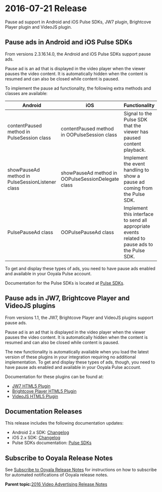 # 2016-07-21 Release

Pause ad support in Android and iOS Pulse SDKs, JW7 plugin, Brightcove Player plugin and VideoJS plugin.

## Pause ads in Android and iOS Pulse SDKs

From versions 2.3.16.14.0, the Android and iOS Pulse SDKs support pause ads.

Pause ad is an ad that is displayed in the video player when the viewer pauses the video content. It is automatically hidden when the content is resumed and can also be closed while content is paused.

To implement the pause ad functionality, the following extra methods and classes are available:

|Android|iOS|Functionality|
|-------|---|-------------|
|contentPaused method in PulseSession class|contentPaused method in OOPulseSession class|Signal to the Pulse SDK that the viewer has paused content playback.|
|showPauseAd method in PulseSessionListener class|showPauseAd method in OOPulseSessionDelegate class|Implement the event handling to show a pause ad coming from the Pulse SDK.|
|PulsePauseAd class|OOPulsePauseAd class|Implement this interface to send all appropriate events related to pause ads to the Pulse SDK.|

To get and display these types of ads, you need to have pause ads enabled and available in your Ooyala Pulse account.

Documentation for the Pulse SDKs is located at [Pulse SDKs](../ad_serving/dg/pulse_sdks_intro.md).

## Pause ads in JW7, Brightcove Player and VideoJS plugins

From versions 1.1, the JW7, Brightcove Player and VideoJS plugins support pause ads.

Pause ad is an ad that is displayed in the video player when the viewer pauses the video content. It is automatically hidden when the content is resumed and can also be closed while content is paused.

The new functionality is automatically available when you load the latest version of these plugins in your integration requiring no additional implementation. To get and display these types of ads, though, you need to have pause ads enabled and available in your Ooyala Pulse account.

Documentation for these plugins can be found at:

-   [JW7 HTML5 Plugin](../ad_serving/dg/plugin_jw7_html5.md)
-   [Brightcove Player HTML5 Plugin](../ad_serving/dg/plugin_brightcove_player_html5.md)
-   [VideoJS HTML5 Plugin](../ad_serving/dg/plugin_videojs_html5.md)

## Documentation Releases

This release includes the following documentation updates:

-   Android 2.x SDK: [Changelog](http://pulse-sdks.ooyala.com/android_2/latest/changelog/)
-   iOS 2.x SDK: [Changelog](http://pulse-sdks.ooyala.com/ios_2/latest/docs/Changelog.html)
-   Pulse SDKs documentation: [Pulse SDKs](../ad_serving/dg/pulse_sdks_intro.md)

## Subscribe to Ooyala Release Notes

See [Subscribe to Ooyala Release Notes](../../concepts/release_notes_subscribe.md) for instructions on how to subscribe for automated notifications of Ooyala release notes.

**Parent topic:**[2016 Video Advertising Release Notes](../../oadtech/relnotes/adtech_relnotes_2016.md)

